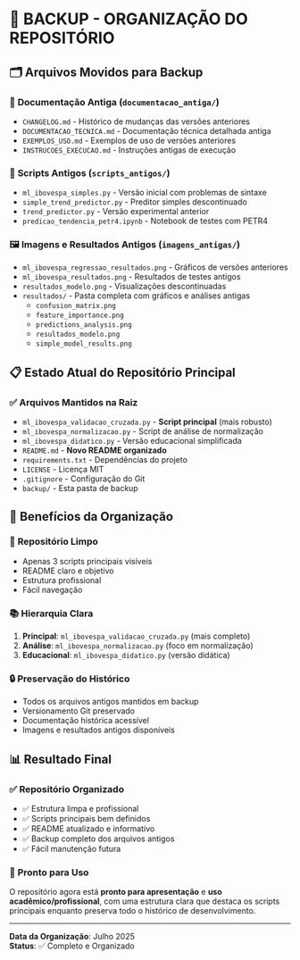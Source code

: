 # 📂 BACKUP - ORGANIZAÇÃO DO REPOSITÓRIO

## 🗂️ Arquivos Movidos para Backup

### 📝 **Documentação Antiga** (`documentacao_antiga/`)
- `CHANGELOG.md` - Histórico de mudanças das versões anteriores
- `DOCUMENTACAO_TECNICA.md` - Documentação técnica detalhada antiga
- `EXEMPLOS_USO.md` - Exemplos de uso de versões anteriores
- `INSTRUCOES_EXECUCAO.md` - Instruções antigas de execução

### 🐍 **Scripts Antigos** (`scripts_antigos/`)
- `ml_ibovespa_simples.py` - Versão inicial com problemas de sintaxe
- `simple_trend_predictor.py` - Preditor simples descontinuado
- `trend_predictor.py` - Versão experimental anterior
- `predicao_tendencia_petr4.ipynb` - Notebook de testes com PETR4

### 🖼️ **Imagens e Resultados Antigos** (`imagens_antigas/`)
- `ml_ibovespa_regressao_resultados.png` - Gráficos de versões anteriores
- `ml_ibovespa_resultados.png` - Resultados de testes antigos
- `resultados_modelo.png` - Visualizações descontinuadas
- `resultados/` - Pasta completa com gráficos e análises antigas
  - `confusion_matrix.png`
  - `feature_importance.png`
  - `predictions_analysis.png`
  - `resultados_modelo.png`
  - `simple_model_results.png`

## 📋 **Estado Atual do Repositório Principal**

### ✅ **Arquivos Mantidos na Raiz**
- `ml_ibovespa_validacao_cruzada.py` - **Script principal** (mais robusto)
- `ml_ibovespa_normalizacao.py` - Script de análise de normalização
- `ml_ibovespa_didatico.py` - Versão educacional simplificada
- `README.md` - **Novo README organizado**
- `requirements.txt` - Dependências do projeto
- `LICENSE` - Licença MIT
- `.gitignore` - Configuração do Git
- `backup/` - Esta pasta de backup

## 🎯 **Benefícios da Organização**

### 🧹 **Repositório Limpo**
- Apenas 3 scripts principais visíveis
- README claro e objetivo
- Estrutura profissional
- Fácil navegação

### 📚 **Hierarquia Clara**
1. **Principal**: `ml_ibovespa_validacao_cruzada.py` (mais completo)
2. **Análise**: `ml_ibovespa_normalizacao.py` (foco em normalização)
3. **Educacional**: `ml_ibovespa_didatico.py` (versão didática)

### 🔒 **Preservação do Histórico**
- Todos os arquivos antigos mantidos em backup
- Versionamento Git preservado
- Documentação histórica acessível
- Imagens e resultados antigos disponíveis

## 📊 **Resultado Final**

### ✅ **Repositório Organizado**
- ✅ Estrutura limpa e profissional
- ✅ Scripts principais bem definidos
- ✅ README atualizado e informativo
- ✅ Backup completo dos arquivos antigos
- ✅ Fácil manutenção futura

### 🎯 **Pronto para Uso**
O repositório agora está **pronto para apresentação** e **uso acadêmico/profissional**, com uma estrutura clara que destaca os scripts principais enquanto preserva todo o histórico de desenvolvimento.

---
**Data da Organização**: Julho 2025  
**Status**: ✅ Completo e Organizado
